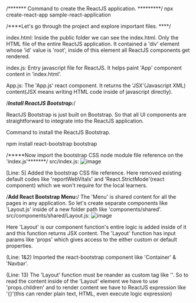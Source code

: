 /******* Command to create the ReactJS application. *********/
npx create-react-app sample-react-application

/****Let's go through the project and explore important files. ****/

index.html: Inside the public folder we can see the index.html. Only the HTML file of the entire ReactJS application. It contained a 'div' element whose 'id' value is 'root', inside of this element all ReactJS components get rendered.

index.js: Entry javascript file for ReactJS. It helps paint 'App' component content in 'index.html'.

App.js: The 'App.js' react component. It returns the 'JSX'(Javascript XML) content(JSX means writing HTML code inside of javascript directly).

/***Install ReactJS Bootstrap:***/

ReactJS Bootstrap is just built on Bootstrap. So that all UI components are straightforward to integrate into the ReactJS application.

Command to install the ReactJS Bootstrap.

npm install react-bootstrap bootstrap

/*****Now import the bootstrap CSS node module file reference on the 'index.js'*******/
src/index.js:
![image](https://github.com/sayantan2017/sample-react-application/assets/26603086/e2e7c4bf-8806-48a5-b0aa-8595273389aa)

[Line: 5] Added the bootstrap CSS file reference.
Here removed existing default codes like 'reportWebVitals' and 'React.StrictMode'(react component) which we won't require for the local learners.

/**Add React Bootstrap Menu:**/
The 'Menu' is shared content for all the pages in any application. So let's create separate components like 'Layout.js' inside of a new folder path like 'components/shared'.
src/components/shared/Layout.js:
![image](https://github.com/sayantan2017/sample-react-application/assets/26603086/8302d2e5-03ab-419d-bd80-fe3bef4af233)

 Here 'Layout' is our component function's entire logic is added inside of it and this function returns JSX content. The 'Layout' function has input params like 'props' which gives access to the either custom or default properties.
 
(Line: 1&2) Imported the react-bootstrap component like 'Container' & 'Navbar'.

(Line: 13) The 'Layout' function must be reander as custom tag like '<Layout></Layout>'. So to read the content inside of the 'Layout' element we have to use 'props.children' and to render content we have to ReactJS expression like '{}'(this can render plain text, HTML, even execute logic expression)


